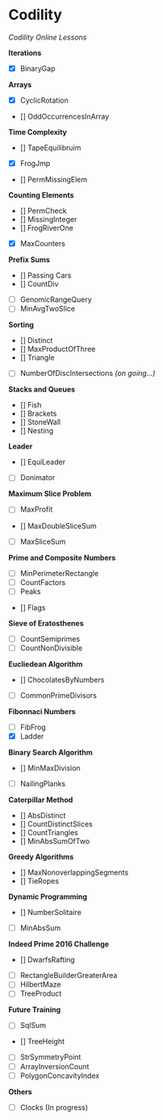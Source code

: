 # Codility
*Codility Online Lessons*

**Iterations**
- [x] BinaryGap 

**Arrays**
- [x] CyclicRotation
- [] OddOccurrencesInArray

**Time Complexity**
- [] TapeEquilibruim
- [x] FrogJmp
- [] PermMissingElem

**Counting Elements**
- [] PermCheck
- [] MissingInteger
- [] FrogRiverOne
- [x] MaxCounters

**Prefix Sums**
- [] Passing Cars
- [] CountDiv
- [ ] GenomicRangeQuery
- [ ] MinAvgTwoSlice

**Sorting**
- [] Distinct
- [] MaxProductOfThree
- [] Triangle
- [ ] NumberOfDiscIntersections *(on going...)*

**Stacks and Queues**
- [] Fish
- [] Brackets
- [] StoneWall
- [] Nesting

**Leader**
- [] EquiLeader
- [ ] Donimator

**Maximum Slice Problem**
- [ ] MaxProfit
- [] MaxDoubleSliceSum
- [ ] MaxSliceSum

**Prime and Composite Numbers**
- [ ] MinPerimeterRectangle
- [ ] CountFactors
- [ ] Peaks
- [] Flags

**Sieve of Eratosthenes**
- [ ] CountSemiprimes
- [ ] CountNonDivisible

**Eucliedean Algorithm**
- [] ChocolatesByNumbers
- [ ] CommonPrimeDivisors

**Fibonnaci Numbers**
- [ ] FibFrog
- [x] Ladder

**Binary Search Algorithm**
- [] MinMaxDivision
- [ ] NailingPlanks

**Caterpillar Method**
- [] AbsDistinct
- [] CountDistinctSlices
- [] CountTriangles
- [] MinAbsSumOfTwo

**Greedy Algorithms**
- [] MaxNonoverlappingSegments
- [] TieRopes

**Dynamic Programming**
- [] NumberSolitaire
- [ ] MinAbsSum

**Indeed Prime 2016 Challenge**
- [] DwarfsRafting
- [ ] RectangleBuilderGreaterArea
- [ ] HilbertMaze
- [ ] TreeProduct

**Future Training**
- [ ] SqlSum
- [] TreeHeight
- [ ] StrSymmetryPoint
- [ ] ArrayInversionCount
- [ ] PolygonConcavityIndex

**Others**
- [ ] Clocks (In progress)
